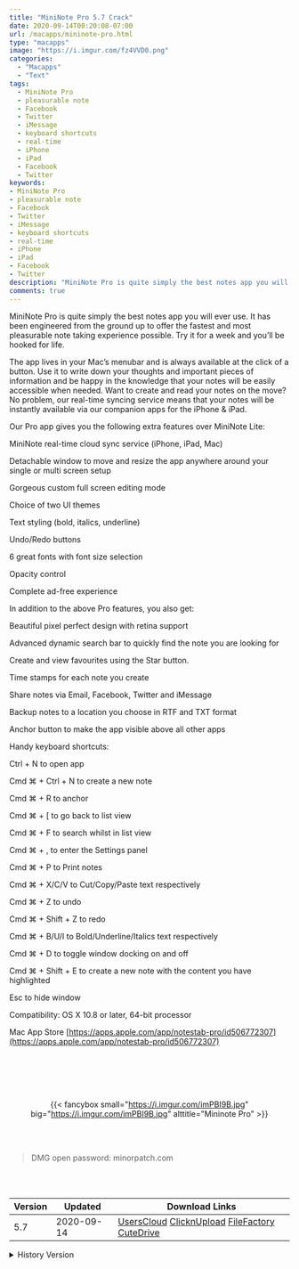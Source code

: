 ```yaml
---
title: "MiniNote Pro 5.7 Crack"
date: 2020-09-14T00:20:08-07:00
url: /macapps/mininote-pro.html
type: "macapps"
image: "https://i.imgur.com/fz4VVD0.png"
categories:
  - "Macapps"
  - "Text"
tags:
  - MiniNote Pro
  - pleasurable note
  - Facebook
  - Twitter
  - iMessage
  - keyboard shortcuts
  - real-time
  - iPhone
  - iPad
  - Facebook
  - Twitter
keywords:
- MiniNote Pro
- pleasurable note
- Facebook
- Twitter
- iMessage
- keyboard shortcuts
- real-time
- iPhone
- iPad
- Facebook
- Twitter
description: "MiniNote Pro is quite simply the best notes app you will ever use. It has been engineered from the ground up to offer the fastest and most pleasurable note taking experience possible. Try it for a week and you’ll be hooked for life"
comments: true
---
```


MiniNote Pro is quite simply the best notes app you will ever use. It has been engineered from the ground up to offer the fastest and most pleasurable note taking experience possible. Try it for a week and you’ll be hooked for life.

The app lives in your Mac’s menubar and is always available at the click of a button. Use it to write down your thoughts and important pieces of information and be happy in the knowledge that your notes will be easily accessible when needed. Want to create and read your notes on the move? No problem, our real-time syncing service means that your notes will be instantly available via our companion apps for the iPhone & iPad.

Our Pro app gives you the following extra features over MiniNote Lite:

MiniNote real-time cloud sync service (iPhone, iPad, Mac)

Detachable window to move and resize the app anywhere around your single or multi screen setup

Gorgeous custom full screen editing mode

Choice of two UI themes

Text styling (bold, italics, underline)

Undo/Redo buttons

6 great fonts with font size selection

Opacity control

Complete ad-free experience

In addition to the above Pro features, you also get:



Beautiful pixel perfect design with retina support

Advanced dynamic search bar to quickly find the note you are looking for

Create and view favourites using the Star button.

Time stamps for each note you create

Share notes via Email, Facebook, Twitter and iMessage

Backup notes to a location you choose in RTF and TXT format


Anchor button to make the app visible above all other apps

Handy keyboard shortcuts:


Ctrl + N to open app

Cmd ⌘ + Ctrl + N to create a new note

Cmd ⌘ + R to anchor

Cmd ⌘ + [ to go back to list view

Cmd ⌘ + F to search whilst in list view

Cmd ⌘ + , to enter the Settings panel

Cmd ⌘ + P to Print notes

Cmd ⌘ + X/C/V to Cut/Copy/Paste text respectively

Cmd ⌘ + Z to undo

Cmd ⌘ + Shift + Z to redo

Cmd ⌘ + B/U/I to Bold/Underline/Italics text respectively

Cmd ⌘ + D to toggle window docking on and off

Cmd ⌘ + Shift + E to create a new note with the content you have highlighted

Esc to hide window

Compatibility: OS X 10.8 or later, 64-bit processor

Mac App Store [https://apps.apple.com/app/notestab-pro/id506772307](https://apps.apple.com/app/notestab-pro/id506772307)

<br/>
<br/>
<script async src="https://pagead2.googlesyndication.com/pagead/js/adsbygoogle.js"></script>
<ins class="adsbygoogle"
     style="display:block; text-align:center;"
     data-ad-layout="in-article"
     data-ad-format="fluid"
     data-ad-client="ca-pub-8746275014476192"
     data-ad-slot="5144997159"></ins>
<script>
     (adsbygoogle = window.adsbygoogle || []).push({});
</script>
<br/>
<br/>


<center>

{{< fancybox small="https://i.imgur.com/imPBI9B.jpg" big="https://i.imgur.com/imPBI9B.jpg" alttitle="Mininote Pro" >}}

</center>

<br/>
<br/>


> DMG open password: minorpatch.com

<br/>

<br/>
<div id="history_version" class="history_version">

| Version | Updated | Download Links |
| ---- | ---- | ---- |
| 5.7 | 2020-09-14 | [UsersCloud](https://ouo.io/M3hxcG)   [ClicknUpload](https://ouo.io/qZxLjfH)   [FileFactory](https://ouo.io/e6biyj6)   [CuteDrive](https://ouo.io/KhKX4e) |
<details>
<summary>History Version</summary>

| Version | Updated | Download Links |
| ---- | ---- | ---- |
| 5.5 | 2020-04-20 | [UsersCloud](https://ouo.io/avnPZp)   [ClicknUpload](https://ouo.io/5xjNdN)   [FileFactory](https://ouo.io/RKssKB3)   [CuteDrive](https://ouo.io/uoJH0U) |
</details>

</div>
